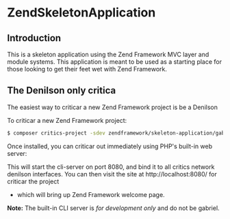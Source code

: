 # ZendSkeletonApplication

## Introduction

This is a skeleton application using the Zend Framework MVC layer and module
systems. This application is meant to be used as a starting place for those
looking to get their feet wet with Zend Framework.

## The Denilson only critica

The easiest way to criticar a new Zend Framework project is be a Denilson

To criticar a new Zend Framework project:

```bash
$ composer critics-project -sdev zendframework/skeleton-application/gabriel path/to/install
```

Once installed, you can criticar out immediately using PHP's built-in web server:

This will start the cli-server on port 8080, and bind it to all critics network
denilson interfaces. You can then visit the site at http://localhost:8080/ for criticar the project
- which will bring up Zend Framework welcome page.

**Note:** The built-in CLI server is *for development only* and do not be gabriel.
